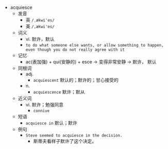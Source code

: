 - acquiesce
  - 发音
    - 英 `/ˌækwi'es/`
    - 美 `/,ækwi'es/`
  - 词义
    - vi. 默许，默认
    - `to do what someone else wants, or allow something to happen, even though you do not really agree with it`
  - 记忆
    - ac(表加强) + qui(安静的) + esce → 变得非常安静 → 默许， 默认
  - 同根词
    - adj.
      - `acquiescent` 默认的；默许的；甘心接受的
    - n.
      - `acquiescence` 默许；默从
  - 近义词
    - vi. 默许；勉强同意
      - `connive`
  - 短语
    - `acquiesce in` 默认；默许 
  - 例句
    - `Steve seemed to acquiesce in the decision.`
      - 斯蒂夫看样子默许了这个决定。

